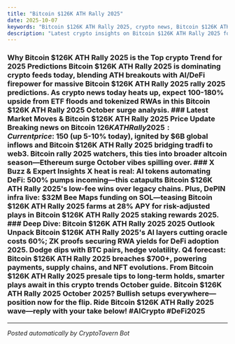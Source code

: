 ```yaml
---
title: "Bitcoin $126K ATH Rally 2025"
date: 2025-10-07
keywords: "Bitcoin $126K ATH Rally 2025, crypto news, Bitcoin $126K ATH Rally 2025 2025, AI trends"
description: "Latest crypto insights on Bitcoin $126K ATH Rally 2025 for 2025"
---
```


<!-- Google tag (gtag.js) -->
<script async src="https://www.googletagmanager.com/gtag/js?id=G-DM704YJT90"></script>
<script>
  window.dataLayer = window.dataLayer || [];
  function gtag(){{dataLayer.push(arguments);}}
  gtag('js', new Date());
  gtag('config', 'G-DM704YJT90');
</script>

### Why Bitcoin $126K ATH Rally 2025 is the Top crypto Trend for 2025 Predictions Bitcoin $126K ATH Rally 2025 is dominating crypto feeds today, blending ATH breakouts with AI/DeFi firepower for massive Bitcoin $126K ATH Rally 2025 rally 2025 predictions. As crypto news today heats up, expect 100-180% upside from ETF floods and tokenized RWAs in this Bitcoin $126K ATH Rally 2025 October surge analysis. ### Latest Market Moves & Bitcoin $126K ATH Rally 2025 Price Update Breaking news on Bitcoin $126K ATH Rally 2025: Current price: ~$150 (up 5-10% today), ignited by $6B global inflows and Bitcoin $126K ATH Rally 2025 bridging tradfi to web3. Bitcoin rally 2025 watchers, this ties into broader altcoin season—Ethereum surge October vibes spilling over. ### X Buzz & Expert Insights X heat is real: AI tokens automating DeFi: 500% pumps incoming—this catapults Bitcoin $126K ATH Rally 2025's low-fee wins over legacy chains. Plus, DePIN infra live: $32M Bee Maps funding on SOL—teasing Bitcoin $126K ATH Rally 2025 farms at 28% APY for risk-adjusted plays in Bitcoin $126K ATH Rally 2025 staking rewards 2025. ### Deep Dive: Bitcoin $126K ATH Rally 2025 2025 Outlook Unpack Bitcoin $126K ATH Rally 2025's AI layers cutting oracle costs 60%; ZK proofs securing RWA yields for DeFi adoption 2025. Dodge dips with BTC pairs, hedge volatility. Q4 forecast: Bitcoin $126K ATH Rally 2025 breaches $700+, powering payments, supply chains, and NFT evolutions. From Bitcoin $126K ATH Rally 2025 presale tips to long-term holds, smarter plays await in this crypto trends October guide. Bitcoin $126K ATH Rally 2025 October 2025? Bullish setups everywhere—position now for the flip. Ride Bitcoin $126K ATH Rally 2025 wave—reply with your take below! #AICrypto #DeFi2025

<ins class="adsense" data-ad-client="ca-pub-YOUR_ADSENSE_ID" data-ad-slot="YOUR_AD_SLOT" data-ad-format="auto" style="display:block"></ins>
<script>(adsbygoogle = window.adsbygoogle || []).push({{}});</script>

---
*Posted automatically by CryptoTavern Bot*
